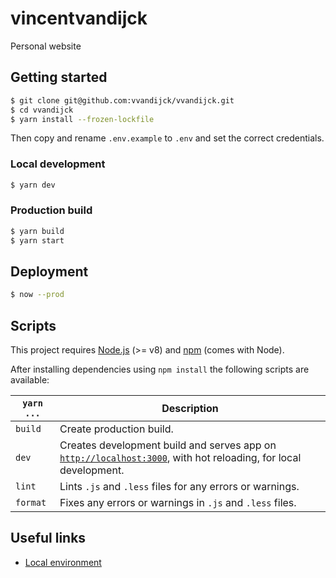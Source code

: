 # vincentvandijck

Personal website

## Getting started

```sh
$ git clone git@github.com:vvandijck/vvandijck.git
$ cd vvandijck
$ yarn install --frozen-lockfile
```

Then copy and rename `.env.example` to `.env` and set the correct credentials.

### Local development

```sh
$ yarn dev
```

### Production build

```sh
$ yarn build
$ yarn start
```

## Deployment

```sh
$ now --prod
```

## Scripts

This project requires [Node.js](http://nodejs.org/) (>= v8) and
[npm](https://npmjs.org/) (comes with Node).

After installing dependencies using `npm install` the following scripts are
available:

`yarn ...` | Description
---|---
`build` | Create production build.
`dev` | Creates development build and serves app on [`http://localhost:3000`](http://localhost:3000), with hot reloading, for local development.
`lint` | Lints `.js` and `.less` files for any errors or warnings.
`format` | Fixes any errors or warnings in `.js` and `.less` files.

## Useful links

* [Local environment](http://localhost:3000)
